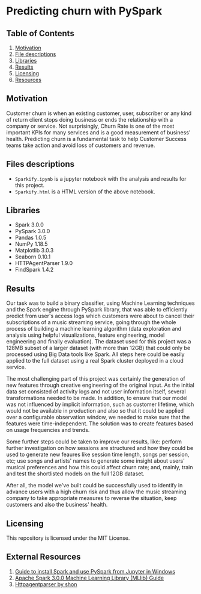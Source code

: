 # Predicting churn with PySpark

## Table of Contents

1. [Motivation](#motivation)
2. [File descriptions](#filesdescriptions)
3. [Libraries](#libraries)
4. [Results](#results)
5. [Licensing](#licensing)
6. [Resources](#resources)

## Motivation <a name="motivation"></a>

Customer churn is when an existing customer, user, subscriber or any kind of return client stops doing business or ends the relationship with a company or service. Not surprisingly, Churn Rate is one of the most important KPIs for many services and is a good measurement of business' health. Predicting churn is a fundamental task to help Customer Success teams take action and avoid loss of customers and revenue.

## Files descriptions <a name="filesdescriptions"></a>

* `Sparkify.ipynb` is a jupyter notebook with the analysis and results for this project.
* `Sparkify.html` is a HTML version of the above notebook.

## Libraries <a name="libraries"></a>

* Spark 3.0.0
* PySpark 3.0.0
* Pandas 1.0.5
* NumPy 1.18.5
* Matplotlib 3.0.3
* Seaborn 0.10.1
* HTTPAgentParser 1.9.0
* FindSpark 1.4.2

## Results <a name="results"></a>

Our task was to build a binary classifier, using Machine Learning techniques and the Spark engine through PySpark library, that was able to efficiently predict from user's access logs which customers were about to cancel their subscriptions of a music streaming service, going through the whole process of building a machine learning algorithm (data exploration and analysis using helpful visualizations, feature engineering, model engineering and finally evaluation). The dataset used for this project was a 128MB subset of a larger dataset (with more than 12GB) that could only be processed using Big Data tools like Spark. All steps here could be easily applied to the full dataset using a real Spark cluster deployed in a cloud service.

The most challenging part of this project was certainly the generation of new features through creative engineering of the original input. As the initial data set consisted of activity logs and not user information itself, several transformations needed to be made. In addition, to ensure that our model was not influenced by implicit information, such as customer lifetime, which would not be available in production and also so that it could be applied over a configurable observation window, we needed to make sure that the features were time-independent. The solution was to create features based on usage frequencies and trends.

Some further steps could be taken to improve our results, like: perform further investigation on how sessions are structured and how they could be used to generate new feaures like session time length, songs per session, etc; use songs and artists' names to generate some insight about users' musical preferences and how this could affect churn rate; and, mainly, train and test the shortlisted models on the full 12GB dataset.

After all, the model we've built could be successfully used to identify in advance users with a high churn risk and thus allow the music streaming company to take appropriate measures to reverse the situation, keep customers and also the business' health.

## Licensing <a name="licensing"></a>

This repository is licensed under the MIT License.

## External Resources <a name="resources"></a>

1. [Guide to install Spark and use PySpark from Jupyter in Windows](https://bigdata-madesimple.com/guide-to-install-spark-and-use-pyspark-from-jupyter-in-windows/)
2. [Apache Spark 3.0.0 Machine Learning Library (MLlib) Guide](https://spark.apache.org/docs/latest/ml-guide.html)
3. [Httpagentparser by shon](http://shon.github.io/httpagentparser/)
